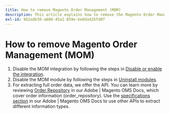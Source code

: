```yaml
---
title: How to remove Magento Order Management (MOM)
description: This article explains how to remove the Magento Order Management (MOM) system.
exl-id: 9b2adb30-a880-45a2-859e-be0da42bfd07
---
```

# How to remove Magento Order Management (MOM)

1. Disable the MOM integration by following the steps in [Disable or enable the integration](/docs/commerce-admin/systems/integrations/mcom.html#disable-or-enable-the-integration).
1. Disable the MOM module by following the steps in [Uninstall modules](/docs/commerce-operations/installation-guide/tutorials/uninstall-modules.html).
1. For extracting full order data, we offer the API. You can learn more by reviewing [Order Repository](https://commerce-docs.github.io/oms-documentation-archive/specifications/#magento.sales.order_repository) in our Adobe | Magento OMS Docs, which cover order information (order_repository). Use the [specifications section](https://commerce-docs.github.io/oms-documentation-archive/specifications/#services) in our Adobe | Magento OMS Docs to use other APIs to extract different information types.
